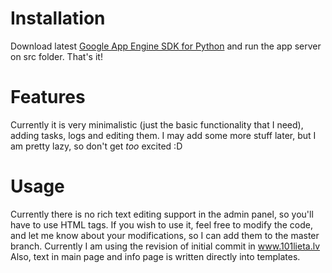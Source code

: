 Installation
===
Download latest [Google App Engine SDK for Python](http://code.google.com/appengine/downloads.html#Google_App_Engine_SDK_for_Python) and run the app server on src folder. That's it!

Features
===
Currently it is very minimalistic (just the basic functionality that I need), adding tasks, logs and editing them. I may add some more stuff later, but I am pretty lazy, so don't get _too_ excited :D

Usage
===
Currently there is no rich text editing support in the admin panel, so you'll have to use HTML tags. If you wish to use it, feel free to modify the code, and let me know about your modifications, so I can add them to the master branch. Currently I am using the revision of initial commit in www.101lieta.lv
Also, text in main page and info page is written directly into templates.
